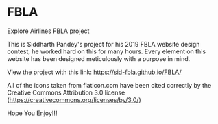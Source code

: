 # FBLA
Explore Airlines FBLA project

This is Siddharth Pandey's project for his 2019 FBLA website design contest, he worked hard on this for many hours. Every element on this website has been designed meticulously with  a purpose in mind.

View the project with this link: https://sid-fbla.github.io/FBLA/

All of the icons taken from flaticon.com have been cited correctly by the Creative Commons Attribution 3.0 license (https://creativecommons.org/licenses/by/3.0/)

Hope You Enjoy!!!
